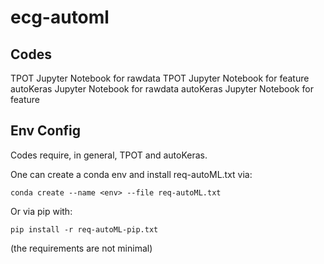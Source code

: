 # ecg-automl

##  Codes

TPOT Jupyter Notebook for rawdata
TPOT Jupyter Notebook for feature
autoKeras Jupyter Notebook for rawdata
autoKeras Jupyter Notebook for feature

##  Env Config

Codes require, in general, TPOT and autoKeras.

One can create a conda env and install req-autoML.txt via:

``` conda create --name <env> --file req-autoML.txt ```

Or via pip with:

``` pip install -r req-autoML-pip.txt ```

(the requirements are not minimal)
